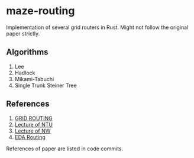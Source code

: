 # maze-routing

Implementation of several grid routers in Rust. Might not follow the original paper strictly.

## Algorithms

1. Lee
2. Hadlock
3. Mikami-Tabuchi
4. Single Trunk Steiner Tree

## References

1. [GRID ROUTING](http://www.facweb.iitkgp.ac.in/~isg/VLSI/SLIDES/Grid-Routing.pdf)
2. [Lecture of NTU](http://cc.ee.ntu.edu.tw/~jhjiang/instruction/courses/spring11-eda/lec06-3_4p.pdf)
3. [Lecture of NW](http://users.eecs.northwestern.edu/~haizhou/357/lec6.pdf)
4. [EDA Routing](http://cc.ee.ntu.edu.tw/~ywchang/Courses/PD_Source/EDA_routing.pdf)

References of paper are listed in code commits.
